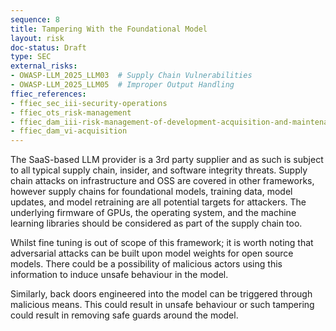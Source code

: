 ```yaml
---
sequence: 8
title: Tampering With the Foundational Model
layout: risk
doc-status: Draft
type: SEC
external_risks:
- OWASP-LLM_2025_LLM03  # Supply Chain Vulnerabilities
- OWASP-LLM_2025_LLM05  # Improper Output Handling
ffiec_references:
- ffiec_sec_iii-security-operations
- ffiec_ots_risk-management
- ffiec_dam_iii-risk-management-of-development-acquisition-and-maintenance
- ffiec_dam_vi-acquisition
---
```


The SaaS-based LLM provider is a 3rd party supplier and as such is subject to all typical supply chain, insider, and software integrity
threats. Supply chain attacks on infrastructure and OSS are covered in other frameworks, however supply chains for
foundational models, training data, model updates, and model retraining are all potential targets for attackers. 
The underlying firmware of GPUs, the operating system, and the machine learning libraries should be considered as part
of the supply chain too.

Whilst fine tuning is out of scope of this framework; it is worth noting that adversarial attacks can be built upon 
model weights for open source models. There could be a possibility of malicious actors using this information to induce unsafe
behaviour in the model.

Similarly, back doors engineered into the model can be triggered through malicious means. This could result in unsafe behaviour
or such tampering could result in removing safe guards around the model.
